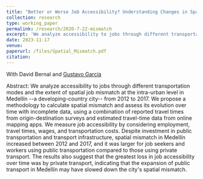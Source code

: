 ```yaml
---
title: "Better or Worse Job Accessibility? Understanding Changes in Spatial Mismatch at the Intra-urban Level in Medellín"
collection: research
type: working_paper
permalink: /research/2020-7-22-mismatch
excerpt: 'We analyze accessibility to jobs through different transportation modes and the extent of job spatial mismatch at the intra-urban level in a developing country city.  We use data from Medellín, Colombia, from 2012 to 2017, to measure accessibility using employment weighted by travel times. We find that despite the continuous investment in public transportation and transport infrastructure, spatial mismatch in Medellín has increased.'
date: 2023-11-17
venue: 
paperurl: /files/Spatial_Mismatch.pdf
citation: 
---
```

With David Bernal and [Gustavo García](https://www.eafit.edu.co/docentes-investigadores/Paginas/gustavo-garcia.aspx)

Abstract: We analyze accessibility to jobs through different transportation modes and the extent of spatial job mismatch at the intra-urban level in Medellín --a developing-country city-- from 2012 to 2017. We propose a methodology to calculate spatial mismatch and assess its evolution over time with incomplete data, using a combination of reported travel times from origin-destination surveys and estimated travel-time data from online mapping apps. We measure job accessibility by considering employment, travel times, wages, and transportation costs. Despite investment in public transportation and transport infrastructure, spatial mismatch in Medellín increased between 2012 and 2017, and it was larger for job seekers and workers using public transportation compared to those using private transport. The results also suggest that the greatest loss in job accessibility over time was by private transport, indicating that the expansion of public transport in Medellín may have slowed down the city's spatial mismatch.
